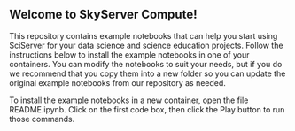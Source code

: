 <h2>Welcome to SkyServer Compute!</h2>

<p>This repository contains example notebooks that can help you start using SciServer for your data science and science education projects. Follow the instructions below to install the example notebooks in one of your containers. You can modify the notebooks to suit your needs, but if you do we recommend that you copy them into a new folder so you can update the original example notebooks from our repository as needed.</p>

<p>To install the example notebooks in a new container, open the file README.ipynb. Click on the first code box, then click the Play button to run those commands.</p>